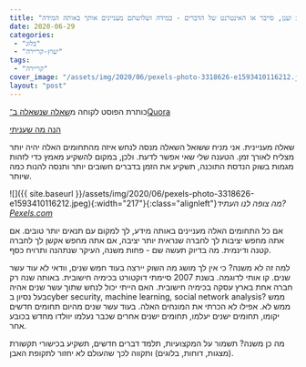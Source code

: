 ```yaml
---
title: "במה עדיף להתמחות כמהנדס תוכנה - פיתוח ווב וענן, סייבר או האינטרנט של הדברים - במידה ושלושתם מעניינים אותך באותה המידה?"
date: 2020-06-29
categories: 
 - "בלוג"
 - "יעוץ-קריירה"
tags: 
 - "קריירה"
cover_image: "/assets/img/2020/06/pexels-photo-3318626-e1593410116212.jpeg"
layout: "post"
---
```


כותרת הפוסט לקוחה מ[שאלה שנשאלה ב־Quora](https://he.quora.com/%D7%91%D7%9E%D7%94-%D7%A2%D7%93%D7%99%D7%A3-%D7%9C%D7%94%D7%AA%D7%9E%D7%97%D7%95%D7%AA-%D7%9B%D7%9E%D7%94%D7%A0%D7%93%D7%A1-%D7%AA%D7%95%D7%9B%D7%A0%D7%94-%D7%A4%D7%99%D7%AA%D7%95%D7%97-%D7%95%D7%95%D7%91)

[הנה מה שעניתי](https://he.quora.com/%D7%91%D7%9E%D7%94-%D7%A2%D7%93%D7%99%D7%A3-%D7%9C%D7%94%D7%AA%D7%9E%D7%97%D7%95%D7%AA-%D7%9B%D7%9E%D7%94%D7%A0%D7%93%D7%A1-%D7%AA%D7%95%D7%9B%D7%A0%D7%94-%D7%A4%D7%99%D7%AA%D7%95%D7%97-%D7%95%D7%95%D7%91/answers/224570964)

שאלה מעניינית. אני מניח ששואל השאלה מנסה לנחש איזה מהתחומים האלה יהיה יותר מצליח לאורך זמן. הטענה שלי שאי אפשר לדעת. ולכן, במקום להשקיע מאמץ כדי לזהות מגמות בשוק הנדסת התוכנה, תשקיע את הזמן בדברים חשובים יותר ותנסה להנות כמה שיותר.

![]({{ site.baseurl }}/assets/img/2020/06/pexels-photo-3318626-e1593410116212.jpeg){:width="217"}{:class="alignleft"}*מה צופה לנו העתיד?  
[Pexels.com](https://www.pexels.com/photo/photo-of-woman-holding-crystal-ball-3318626/)*

אם כל התחומים האלה מעניינים באותה מידע, לך למקום עם תנאים יותר טובים. אם אתה מחפש יציבות לך לחברה שנראית יותר יציבה, אם אתה מחפש אקשן לך לחברה קטנה ודינמית. מה בדיוק תעשה שם - פחות משנה, העיקר שנתהנה ותרויח כסף.

למה זה לא משנה? כי אין לך מושג מה השוק יירצה בעוד חמש שנים, וודאי לא עוד עשר שנים. קו אותי לדוגמה. בשנת 2007 סיימתי דוקטורט בכימיה חישובית. באותה שנה רק חברה אחת בארץ עסקה בכימיה חישובית. האם הייתי יכול לנחש שתוך עשר שנים אהיה בעל נסיון בcyber security, machine learning, social network analysis? ממש ממש לא. אפילו לא הכרתי את המונחים האלה. בעוד עשר שנים מהיום תחומים חדשים יקומו, תחומים ישנים יעלמו, תחומים ישנים אחרים שכבר נעלמו יוולדו מחדש בכובע אחר.

מה כן משנה? תשמור על המקצועיות, תלמד דברים חדשים, תשקיע בכישורי תקשורת (מצגות, דוחות, בלוגים) ותקווה לכך שהעולם לא יחזור לתקופת האבן.
